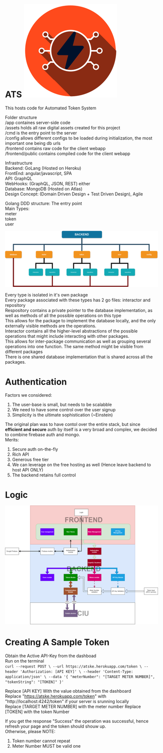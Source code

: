 # ATS ![logo](assets/logo/orange.png)

This hosts code for Automated Token System

Folder structure  
/app containes server-side code  
/assets holds all raw digital assets created for this project  
/cmd is the entry point to the server  
/config allows different configs to be loaded during initialization, the most important one being db urls  
/frontend contains raw code for the client webapp  
/frontend/public contains compiled code for the client webapp

Infrastructure  
Backend: GoLang (Hosted on Heroku)  
FrontEnd: angular/javascript, SPA  
API: GraphQL  
WebHooks: (GraphQL, JSON, REST) either  
Database: MongoDB (Hosted on Atlas)  
Design Concept: (Domain Driven Design + Test Driven Design), Agile

Golang DDD structure:
The entry point  
Main Types:  
meter  
token  
user

![structure](assets/structure.png)

Every type is isolated in it's own package  
Every package associated with these types has 2 go files: interactor and repository  
Respository contains a private pointer to the database implementation, as well as methods of all the possible operations on this type  
This allows for the package to implement the database locally, and the only externally visible methods are the operations.  
Interactor contains all the higher-level abstractions of the possible operations that might include interacting with other packages.  
This allows for inter-package communication as well as grouping several operations into one function. The same method might be visible from different packages  
There is one shared database implementation that is shared across all the packages.

# Authentication

Factors we considered:

1. The user-base is small, but needs to be scalabble
2. We need to have some control over the user signup
3. Simplicity is the ultimate sophistication (~Einstein)

The original plan was to have contol over the entire stack, but since **efficient and secure** auth by itself is a very broad and complex, we decided to combine firebase auth and mongo.  
Merits:

1. Secure auth on-the-fly
2. Rich API
3. Generous free tier
4. We can leverage on the free hosting as well (Hence leave backend to host API ONLY)
5. The backend retains full control

# Logic

![structure](assets/logicv2.png)

# Creating A Sample Token

Obtain the Active API-Key from the dashboad  
Run on the terminal  
`curl --request POST \ --url https://atske.herokuapp.com/token \ --header 'Authorization: [API KEY]' \ --header 'Content-Type: application/json' \ --data '{ "meterNumber": "[TARGET METER NUMBER]", "tokenString": "[TOKEN]" }'`

Replace [API KEY] With the value obtained from the dashboard  
Replace "https://atske.herokuapp.com/token" with "http://localhost:4242/token" if your server is srunning locally  
Replace [TARGET METER NUMBER] with the meter number
Replace [TOKEN] with the token Number

If you get the response "Success" the operation was successful, hence refresh your page and the token should shouw up.  
Otherwise, please NOTE:

1.  Token number cannot repeat
2.  Meter Number MUST be valid one
